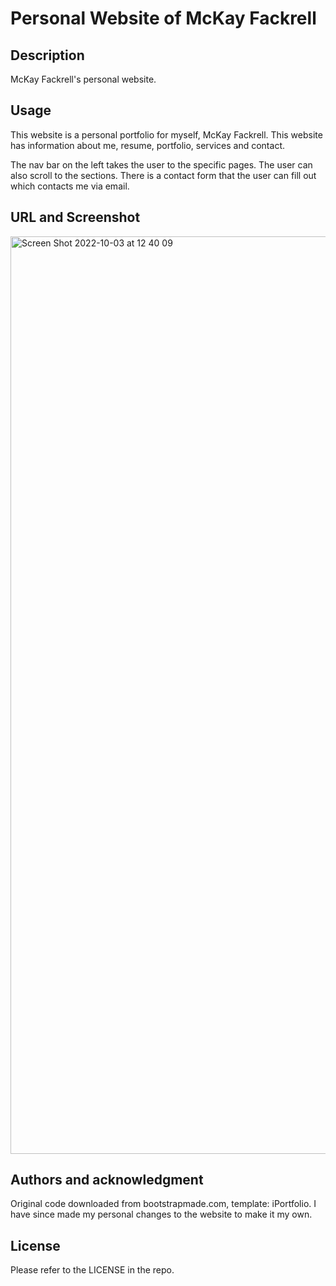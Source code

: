 # Personal Website of McKay Fackrell
## Description
McKay Fackrell's personal website.

## Usage
This website is a personal portfolio for myself, McKay Fackrell. This website has information about me, resume, portfolio, services and contact. 

The nav bar on the left takes the user to the specific pages. The user can also scroll to the sections. There is a contact form that the user can fill out which contacts me via email.

## URL and Screenshot
<img width="1468" alt="Screen Shot 2022-10-03 at 12 40 09" src="https://user-images.githubusercontent.com/110206514/193653637-655c2ccf-3ee1-474e-b7b0-6b7d772a9bfb.png">


## Authors and acknowledgment
Original code downloaded from bootstrapmade.com, template: iPortfolio. I have since made my personal changes to the website to make it my own.

## License
Please refer to the LICENSE in the repo.
